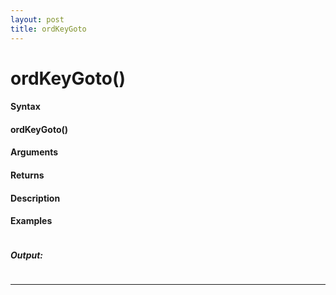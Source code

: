 ```yaml
---
layout: post
title: ordKeyGoto
---
```


# ordKeyGoto()


#### Syntax

#### ordKeyGoto()

#### Arguments

#### Returns

#### Description

#### Examples

```

```

##### Output:

```

```

---